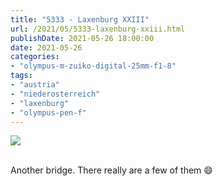 ```yaml
---
title: "5333 - Laxenburg XXIII"
url: /2021/05/5333-laxenburg-xxiii.html
publishDate: 2021-05-26 18:00:00
date: 2021-05-26
categories:
- "olympus-m-zuiko-digital-25mm-f1-8"
tags:
- "austria"
- "niederosterreich"
- "laxenburg"
- "olympus-pen-f"
---
```

<div class="container">
<div class="center"><a target="_blank" href="https://d25zfm9zpd7gm5.cloudfront.net/1200x1200/2019/20190422_131947_lr.jpg"><img class="webfeedsFeaturedVisual" src="https://d25zfm9zpd7gm5.cloudfront.net/0600x0600/2019/20190422_131947_lr.jpg" /></a></div>
</div>
<br />

Another bridge. There really are a few of them :smile:

